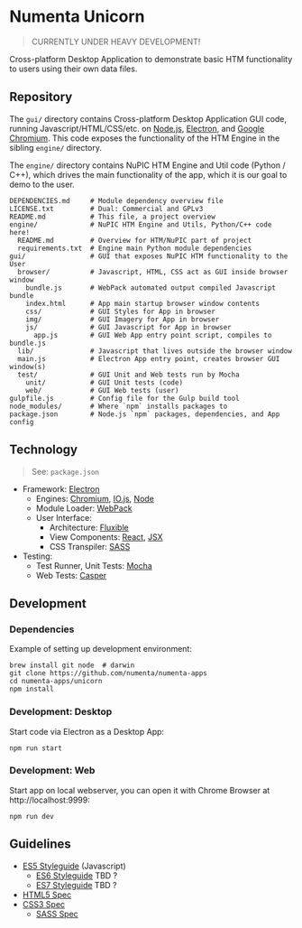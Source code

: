 # Numenta Unicorn

> CURRENTLY UNDER HEAVY DEVELOPMENT!

Cross-platform Desktop Application to demonstrate basic HTM functionality to
users using their own data files.


## Repository

The `gui/` directory contains Cross-platform Desktop Application GUI code,
running Javascript/HTML/CSS/etc. on [Node.js](https://nodejs.org/),
[Electron](https://github.com/atom/electron), and
[Google Chromium](https://www.chromium.org/Home). This code exposes the
functionality of the HTM Engine in the sibling `engine/` directory.

The `engine/` directory contains NuPIC HTM Engine and Util code (Python / C++),
which drives the main functionality of the app, which it is our goal to demo
to the user.

```shell
DEPENDENCIES.md     # Module dependency overview file
LICENSE.txt         # Dual: Commercial and GPLv3
README.md           # This file, a project overview
engine/             # NuPIC HTM Engine and Utils, Python/C++ code here!
  README.md         # Overview for HTM/NuPIC part of project
  requirements.txt  # Engine main Python module dependencies
gui/                # GUI that exposes NuPIC HTM functionality to the User
  browser/          # Javascript, HTML, CSS act as GUI inside browser window
    bundle.js       # WebPack automated output compiled Javascript bundle
    index.html      # App main startup browser window contents
    css/            # GUI Styles for App in browser
    img/            # GUI Imagery for App in browser
    js/             # GUI Javascript for App in browser
      app.js        # GUI Web App entry point script, compiles to bundle.js
  lib/              # Javascript that lives outside the browser window
  main.js           # Electron App entry point, creates browser GUI window(s)
  test/             # GUI Unit and Web tests run by Mocha
    unit/           # GUI Unit tests (code)
    web/            # GUI Web tests (user)
gulpfile.js         # Config file for the Gulp build tool
node_modules/       # Where `npm` installs packages to
package.json        # Node.js `npm` packages, dependencies, and App config
```


## Technology

> See: `package.json`

* Framework: [Electron](https://github.com/atom/electron)
  * Engines: [Chromium](https://www.chromium.org/Home),
    [IO.js](https://iojs.org/), [Node](https://github.com/joyent/node)
  * Module Loader: [WebPack](https://github.com/webpack/webpack)
  * User Interface:
    * Architecture: [Fluxible](htts://fluxible.io/)
    * View Components: [React](https://github.com/facebook/react),
      [JSX](https://facebook.github.io/jsx/)
    * CSS Transpiler: [SASS](https://github.com/sass/node-sass)
* Testing:
  * Test Runner, Unit Tests: [Mocha](https://github.com/mochajs/mocha)
  * Web Tests: [Casper](https://github.com/n1k0/casperjs)


## Development

### Dependencies

Example of setting up development environment:

```
brew install git node  # darwin
git clone https://github.com/numenta/numenta-apps
cd numenta-apps/unicorn
npm install
```

### Development: Desktop

Start code via Electron as a Desktop App:

```
npm run start
```

### Development: Web

Start app on local webserver, you can open it with Chrome Browser
at http://localhost:9999:

```
npm run dev
```


## Guidelines

* [ES5 Styleguide](https://github.com/felixge/node-style-guide) (Javascript)
  * [ES6 Styleguide]() TBD ?
  * [ES7 Styleguide]() TBD ?
* [HTML5 Spec](https://html.spec.whatwg.org/)
* [CSS3 Spec](https://developer.mozilla.org/en-US/docs/Web/CSS)
  * [SASS Spec](http://sass-lang.com/)
